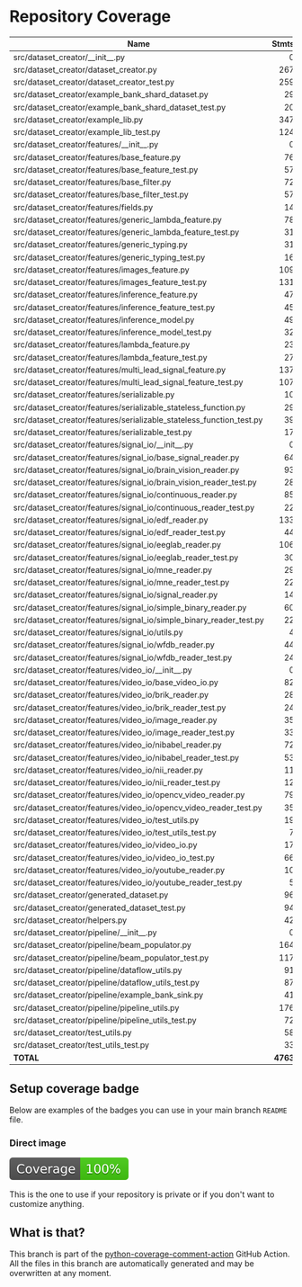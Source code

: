 # Repository Coverage



| Name                                                                     |    Stmts |     Miss |    Cover |   Missing |
|------------------------------------------------------------------------- | -------: | -------: | -------: | --------: |
| src/dataset\_creator/\_\_init\_\_.py                                     |        0 |        0 |     100% |           |
| src/dataset\_creator/dataset\_creator.py                                 |      267 |        0 |     100% |           |
| src/dataset\_creator/dataset\_creator\_test.py                           |      259 |        0 |     100% |           |
| src/dataset\_creator/example\_bank\_shard\_dataset.py                    |       29 |        0 |     100% |           |
| src/dataset\_creator/example\_bank\_shard\_dataset\_test.py              |       20 |        0 |     100% |           |
| src/dataset\_creator/example\_lib.py                                     |      347 |        0 |     100% |           |
| src/dataset\_creator/example\_lib\_test.py                               |      124 |        0 |     100% |           |
| src/dataset\_creator/features/\_\_init\_\_.py                            |        0 |        0 |     100% |           |
| src/dataset\_creator/features/base\_feature.py                           |       76 |        0 |     100% |           |
| src/dataset\_creator/features/base\_feature\_test.py                     |       57 |        0 |     100% |           |
| src/dataset\_creator/features/base\_filter.py                            |       72 |        0 |     100% |           |
| src/dataset\_creator/features/base\_filter\_test.py                      |       57 |        0 |     100% |           |
| src/dataset\_creator/features/fields.py                                  |       14 |        0 |     100% |           |
| src/dataset\_creator/features/generic\_lambda\_feature.py                |       78 |        0 |     100% |           |
| src/dataset\_creator/features/generic\_lambda\_feature\_test.py          |       31 |        0 |     100% |           |
| src/dataset\_creator/features/generic\_typing.py                         |       31 |        0 |     100% |           |
| src/dataset\_creator/features/generic\_typing\_test.py                   |       16 |        0 |     100% |           |
| src/dataset\_creator/features/images\_feature.py                         |      109 |        0 |     100% |           |
| src/dataset\_creator/features/images\_feature\_test.py                   |      131 |        0 |     100% |           |
| src/dataset\_creator/features/inference\_feature.py                      |       47 |        0 |     100% |           |
| src/dataset\_creator/features/inference\_feature\_test.py                |       45 |        0 |     100% |           |
| src/dataset\_creator/features/inference\_model.py                        |       49 |        0 |     100% |           |
| src/dataset\_creator/features/inference\_model\_test.py                  |       32 |        0 |     100% |           |
| src/dataset\_creator/features/lambda\_feature.py                         |       23 |        0 |     100% |           |
| src/dataset\_creator/features/lambda\_feature\_test.py                   |       27 |        0 |     100% |           |
| src/dataset\_creator/features/multi\_lead\_signal\_feature.py            |      137 |        0 |     100% |           |
| src/dataset\_creator/features/multi\_lead\_signal\_feature\_test.py      |      107 |        0 |     100% |           |
| src/dataset\_creator/features/serializable.py                            |       10 |        0 |     100% |           |
| src/dataset\_creator/features/serializable\_stateless\_function.py       |       29 |        0 |     100% |           |
| src/dataset\_creator/features/serializable\_stateless\_function\_test.py |       39 |        0 |     100% |           |
| src/dataset\_creator/features/serializable\_test.py                      |       17 |        0 |     100% |           |
| src/dataset\_creator/features/signal\_io/\_\_init\_\_.py                 |        0 |        0 |     100% |           |
| src/dataset\_creator/features/signal\_io/base\_signal\_reader.py         |       64 |        0 |     100% |           |
| src/dataset\_creator/features/signal\_io/brain\_vision\_reader.py        |       93 |        0 |     100% |           |
| src/dataset\_creator/features/signal\_io/brain\_vision\_reader\_test.py  |       28 |        0 |     100% |           |
| src/dataset\_creator/features/signal\_io/continuous\_reader.py           |       85 |        0 |     100% |           |
| src/dataset\_creator/features/signal\_io/continuous\_reader\_test.py     |       22 |        0 |     100% |           |
| src/dataset\_creator/features/signal\_io/edf\_reader.py                  |      133 |        0 |     100% |           |
| src/dataset\_creator/features/signal\_io/edf\_reader\_test.py            |       44 |        0 |     100% |           |
| src/dataset\_creator/features/signal\_io/eeglab\_reader.py               |      106 |        0 |     100% |           |
| src/dataset\_creator/features/signal\_io/eeglab\_reader\_test.py         |       30 |        0 |     100% |           |
| src/dataset\_creator/features/signal\_io/mne\_reader.py                  |       29 |        0 |     100% |           |
| src/dataset\_creator/features/signal\_io/mne\_reader\_test.py            |       22 |        0 |     100% |           |
| src/dataset\_creator/features/signal\_io/signal\_reader.py               |       14 |        0 |     100% |           |
| src/dataset\_creator/features/signal\_io/simple\_binary\_reader.py       |       60 |        0 |     100% |           |
| src/dataset\_creator/features/signal\_io/simple\_binary\_reader\_test.py |       22 |        0 |     100% |           |
| src/dataset\_creator/features/signal\_io/utils.py                        |        4 |        0 |     100% |           |
| src/dataset\_creator/features/signal\_io/wfdb\_reader.py                 |       44 |        0 |     100% |           |
| src/dataset\_creator/features/signal\_io/wfdb\_reader\_test.py           |       24 |        0 |     100% |           |
| src/dataset\_creator/features/video\_io/\_\_init\_\_.py                  |        0 |        0 |     100% |           |
| src/dataset\_creator/features/video\_io/base\_video\_io.py               |       82 |        0 |     100% |           |
| src/dataset\_creator/features/video\_io/brik\_reader.py                  |       28 |        0 |     100% |           |
| src/dataset\_creator/features/video\_io/brik\_reader\_test.py            |       24 |        0 |     100% |           |
| src/dataset\_creator/features/video\_io/image\_reader.py                 |       35 |        0 |     100% |           |
| src/dataset\_creator/features/video\_io/image\_reader\_test.py           |       33 |        0 |     100% |           |
| src/dataset\_creator/features/video\_io/nibabel\_reader.py               |       72 |        0 |     100% |           |
| src/dataset\_creator/features/video\_io/nibabel\_reader\_test.py         |       53 |        0 |     100% |           |
| src/dataset\_creator/features/video\_io/nii\_reader.py                   |       11 |        0 |     100% |           |
| src/dataset\_creator/features/video\_io/nii\_reader\_test.py             |       12 |        0 |     100% |           |
| src/dataset\_creator/features/video\_io/opencv\_video\_reader.py         |       79 |        0 |     100% |           |
| src/dataset\_creator/features/video\_io/opencv\_video\_reader\_test.py   |       35 |        0 |     100% |           |
| src/dataset\_creator/features/video\_io/test\_utils.py                   |       19 |        0 |     100% |           |
| src/dataset\_creator/features/video\_io/test\_utils\_test.py             |        7 |        0 |     100% |           |
| src/dataset\_creator/features/video\_io/video\_io.py                     |       17 |        0 |     100% |           |
| src/dataset\_creator/features/video\_io/video\_io\_test.py               |       66 |        0 |     100% |           |
| src/dataset\_creator/features/video\_io/youtube\_reader.py               |       10 |        0 |     100% |           |
| src/dataset\_creator/features/video\_io/youtube\_reader\_test.py         |        5 |        0 |     100% |           |
| src/dataset\_creator/generated\_dataset.py                               |       96 |        0 |     100% |           |
| src/dataset\_creator/generated\_dataset\_test.py                         |       94 |        0 |     100% |           |
| src/dataset\_creator/helpers.py                                          |       42 |        0 |     100% |           |
| src/dataset\_creator/pipeline/\_\_init\_\_.py                            |        0 |        0 |     100% |           |
| src/dataset\_creator/pipeline/beam\_populator.py                         |      164 |        0 |     100% |           |
| src/dataset\_creator/pipeline/beam\_populator\_test.py                   |      117 |        0 |     100% |           |
| src/dataset\_creator/pipeline/dataflow\_utils.py                         |       91 |        0 |     100% |           |
| src/dataset\_creator/pipeline/dataflow\_utils\_test.py                   |       87 |        0 |     100% |           |
| src/dataset\_creator/pipeline/example\_bank\_sink.py                     |       41 |        0 |     100% |           |
| src/dataset\_creator/pipeline/pipeline\_utils.py                         |      176 |        0 |     100% |           |
| src/dataset\_creator/pipeline/pipeline\_utils\_test.py                   |       72 |        0 |     100% |           |
| src/dataset\_creator/test\_utils.py                                      |       58 |        0 |     100% |           |
| src/dataset\_creator/test\_utils\_test.py                                |       33 |        0 |     100% |           |
|                                                                **TOTAL** | **4763** |    **0** | **100%** |           |


## Setup coverage badge

Below are examples of the badges you can use in your main branch `README` file.

### Direct image

[![Coverage badge](https://github.com/verily-src/dataset-creator/raw/python-coverage-comment-action-data/badge.svg)](https://github.com/verily-src/dataset-creator/tree/python-coverage-comment-action-data)

This is the one to use if your repository is private or if you don't want to customize anything.



## What is that?

This branch is part of the
[python-coverage-comment-action](https://github.com/marketplace/actions/python-coverage-comment)
GitHub Action. All the files in this branch are automatically generated and may be
overwritten at any moment.